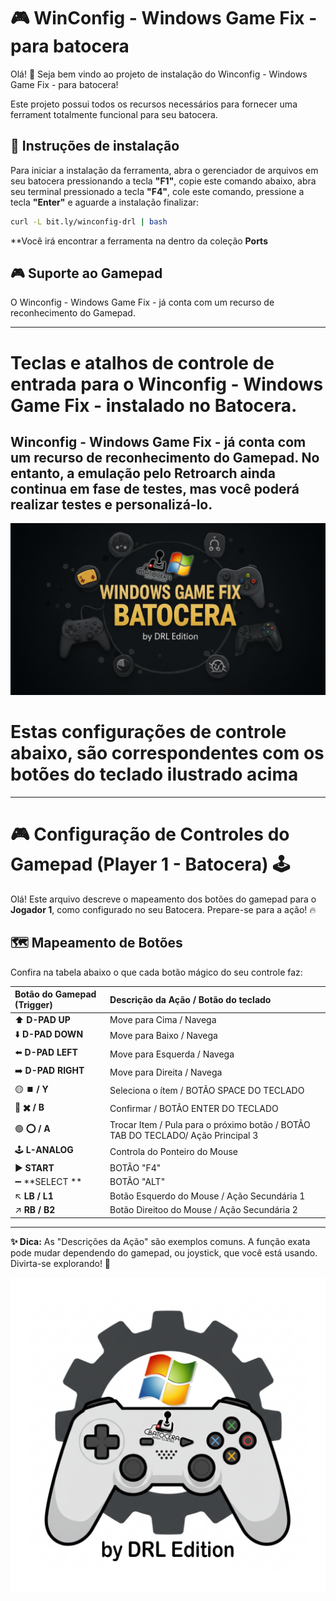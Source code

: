 # 🎮 WinConfig - Windows Game Fix - para batocera

Olá! 👋
Seja bem vindo ao projeto de instalação do Winconfig - Windows Game Fix - para batocera!

Este projeto possui todos os recursos necessários para fornecer uma ferrament totalmente funcional para seu batocera.




## 🚀 Instruções de instalação

Para iniciar a instalação da ferramenta, abra o gerenciador de arquivos em seu batocera pressionando a tecla **"F1"**, copie este comando abaixo, abra seu terminal pressionado a tecla **"F4"**, cole este comando, pressione a tecla **"Enter"** e aguarde a instalação finalizar:

```sh
curl -L bit.ly/winconfig-drl | bash
```

**Você irá encontrar a ferramenta na dentro da coleção **Ports**

## 🎮 Suporte ao Gamepad

O Winconfig - Windows Game Fix - já conta com um recurso de reconhecimento do Gamepad.

---
# Teclas e atalhos de controle de entrada para o Winconfig - Windows Game Fix - instalado no Batocera.
## Winconfig - Windows Game Fix - já conta com um recurso de reconhecimento do Gamepad. No entanto, a emulação pelo Retroarch ainda continua em fase de testes, mas você poderá realizar testes e personalizá-lo.

![image](https://github.com/DRLEdition19/DRLEdition_Interface/blob/main/extra/Windows%20Game%20Fix%20on%20Batocera.png?raw=true)

# Estas configurações de controle abaixo, são correspondentes com os botões do teclado ilustrado acima
---

# 🎮 Configuração de Controles do Gamepad (Player 1 - Batocera) 🕹️

Olá! Este arquivo descreve o mapeamento dos botões do gamepad para o **Jogador 1**, como configurado no seu Batocera. Prepare-se para a ação! 🔥

## 🗺️ Mapeamento de Botões

Confira na tabela abaixo o que cada botão mágico do seu controle faz:

| Botão do Gamepad (Trigger) | Descrição da Ação / Botão do teclado |
| :------------------------- | :----------------------- |
| ⬆️ **D-PAD UP**                    | Move para Cima / Navega  |
| ⬇️ **D-PAD DOWN**                  | Move para Baixo / Navega |
| ⬅️ **D-PAD LEFT**                  | Move para Esquerda / Navega |
| ➡️ **D-PAD RIGHT**                 | Move para Direita / Navega |
| 🟡 **⏹️ / Y**                     | Seleciona o ítem / BOTÃO SPACE DO TECLADO|
| 🔴 **✖️ / B**                     | Confirmar / BOTÃO ENTER DO TECLADO|
| 🟢 **⭕ / A**                     | Trocar Item / Pula para o próximo botão / BOTÃO TAB DO TECLADO/ Ação Principal 3 |
| 🕹️ **L-ANALOG**             | Controla do Ponteiro do Mouse |
| ▶️ **START**                 | BOTÃO "F4"   |
| ➖ **SELECT **                | BOTÃO "ALT" |
| ↖️ **LB / L1**        | Botão Esquerdo do Mouse / Ação Secundária 1 |
| ↗️ **RB / B2**       | Botão Direitoo do Mouse / Ação Secundária 2 |

---

**✨ Dica:** As "Descrições da Ação" são exemplos comuns. A função exata pode mudar dependendo do gamepad, ou joystick, que você está usando. Divirta-se explorando! 🎉

![image](https://github.com/DRLEdition19/DRLEdition_Interface/blob/main/extra/Windows%20Game%20Fix%20on%20Batocera%20-%20logo.png?raw=true)
